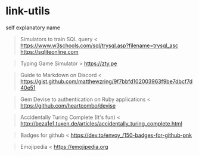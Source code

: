 # link-utils
 self explanatory name

> Simulators to train SQL query <
   https://www.w3schools.com/sql/trysql.asp?filename=trysql_asc
   https://sqliteonline.com

> Typing Game Simulator >
   https://zty.pe

> Guide to Markdown on Discord < 
   https://gist.github.com/matthewzring/9f7bbfd102003963f9be7dbcf7d40e51

> Gem Devise to authentication on Ruby applications < 
https://github.com/heartcombo/devise

> Accidentally Turing Complete (It's fun) <
 http://beza1e1.tuxen.de/articles/accidentally_turing_complete.html

> Badges for github <
https://dev.to/envoy_/150-badges-for-github-pnk

> Emojipedia <
https://emojipedia.org
